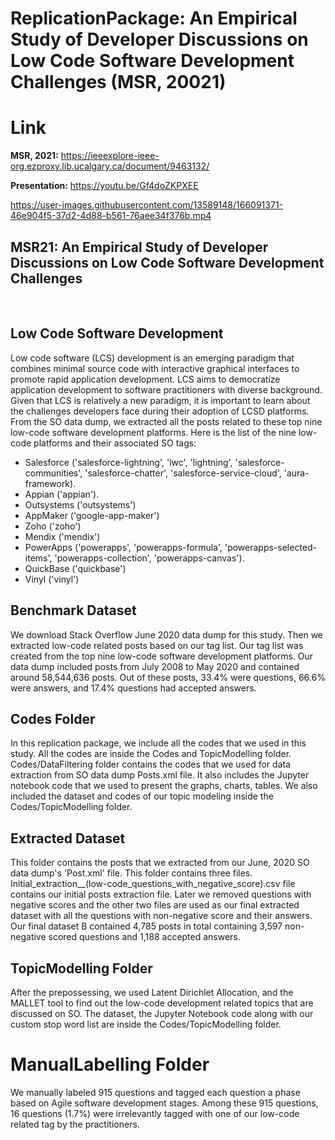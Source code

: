 # ReplicationPackage: An Empirical Study of Developer Discussions on Low Code Software Development Challenges (MSR, 20021)

# Link
**MSR, 2021:** https://ieeexplore-ieee-org.ezproxy.lib.ucalgary.ca/document/9463132/

**Presentation:** https://youtu.be/Gf4doZKPXEE


https://user-images.githubusercontent.com/13589148/166091371-46e904f5-37d2-4d88-b561-76aee34f376b.mp4



## MSR21: An Empirical Study of Developer Discussions on Low Code Software Development Challenges

<br>

## Low Code Software Development
Low code software (LCS) development is an emerging paradigm that combines minimal source code with interactive graphical interfaces to promote rapid application development. LCS aims to democratize application development to software practitioners with diverse background. Given that LCS is relatively a new paradigm, it is important to learn about the challenges developers face during their adoption of LCSD platforms. 
From the SO data dump, we extracted all the posts related to these top nine low-code software development platforms. Here is the list of the nine low-code platforms and their associated SO tags:

* Salesforce ('salesforce-lightning', 'lwc', 'lightning', 'salesforce-communities', 'salesforce-chatter', 'salesforce-service-cloud', 'aura-framework).
* Appian ('appian').
* Outsystems ('outsystems')
* AppMaker ('google-app-maker')
* Zoho ('zoho')
* Mendix ('mendix')
* PowerApps ('powerapps', 'powerapps-formula', 'powerapps-selected-items', 'powerapps-collection', 'powerapps-canvas').
* QuickBase ('quickbase')
* Vinyl ('vinyl')


## Benchmark Dataset
We download Stack Overflow June 2020 data dump for this study. Then we extracted low-code related posts based on our tag list. Our tag list was created from the top nine low-code software development platforms. Our data dump included posts from July 2008 to May 2020 and contained around 58,544,636 posts. Out of these posts, 33.4% were questions, 66.6% were answers, and 17.4% questions had accepted answers.



## Codes Folder
In this replication package, we include all the codes that we used in this study. All the codes are inside the Codes and TopicModelling folder. Codes/DataFiltering folder contains the codes that we used for data extraction from SO data dump Posts.xml file. It also includes the Jupyter notebook code that we used to present the graphs, charts, tables. We also included the dataset and codes of our topic modeling inside the Codes/TopicModelling folder.

## Extracted Dataset
This folder contains the posts that we extracted from our June, 2020 SO data dump's 'Post.xml' file. This folder contains three files. Initial_extraction__(low-code_questions_with_negative_score).csv file contains our initial posts extraction file. Later we removed questions with negative scores and the other two files are used as our final extracted dataset with all the questions with non-negative score and their answers. Our final dataset B contained  4,785 posts in total containing 3,597 non-negative scored questions and 1,188 accepted answers. 

## TopicModelling Folder
After the prepossessing, we used Latent Dirichlet Allocation, and the MALLET tool to find out the low-code development related topics that are discussed on SO. The dataset, the Jupyter Notebook code along with our custom stop word list are inside the Codes/TopicModelling folder.


# ManualLabelling Folder
We manually labeled 915 questions and tagged each question a phase based on Agile software development stages. Among these 915 questions, 16 questions (1.7%) were irrelevantly tagged with one of our low-code related tag by the practitioners. 
